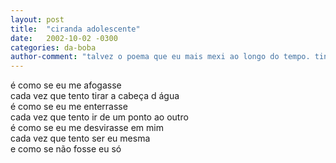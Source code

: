```yaml
---
layout: post
title:  "ciranda adolescente"
date:   2002-10-02 -0300
categories: da-boba
author-comment: "talvez o poema que eu mais mexi ao longo do tempo. tinha uma outra estrofe."
---
```


<!--more-->
é como se eu me afogasse  
cada vez que tento tirar a cabeça d água  
é como se eu me enterrasse  
cada vez que tento ir de um ponto ao outro  
é como se eu me desvirasse em mim  
cada vez que tento ser eu mesma  
e como se não fosse eu só  
